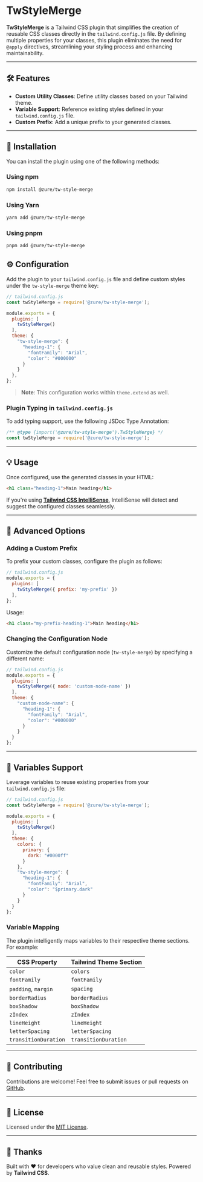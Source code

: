 # TwStyleMerge

**TwStyleMerge** is a Tailwind CSS plugin that simplifies the creation of reusable CSS classes directly in the `tailwind.config.js` file. By defining multiple properties for your classes, this plugin eliminates the need for `@apply` directives, streamlining your styling process and enhancing maintainability.

---

## 🛠️ Features

- **Custom Utility Classes**: Define utility classes based on your Tailwind theme.
- **Variable Support**: Reference existing styles defined in your `tailwind.config.js` file.
- **Custom Prefix**: Add a unique prefix to your generated classes.

---

## 🚀 Installation

You can install the plugin using one of the following methods:

### Using npm

```bash
npm install @zure/tw-style-merge
```

### Using Yarn

```bash
yarn add @zure/tw-style-merge
```

### Using pnpm

```bash
pnpm add @zure/tw-style-merge
```

## ⚙️ Configuration

Add the plugin to your `tailwind.config.js` file and define custom styles under the `tw-style-merge` theme key:

```javascript
// tailwind.config.js
const twStyleMerge = require('@zure/tw-style-merge');

module.exports = {
  plugins: [
    twStyleMerge()
  ],
  theme: {
    "tw-style-merge": {
      "heading-1": {
        "fontFamily": "Arial",
        "color": "#000000"
      }
    }
  },
};
```

> **Note**: This configuration works within `theme.extend` as well.

### Plugin Typing in `tailwind.config.js`

To add typing support, use the following JSDoc Type Annotation:

```javascript
/** @type {import('@zure/tw-style-merge').TwStyleMerge} */
const twStyleMerge = require('@zure/tw-style-merge');
```

---

## 💡 Usage

Once configured, use the generated classes in your HTML:

```html
<h1 class="heading-1">Main heading</h1>
```

If you're using **[Tailwind CSS IntelliSense](https://marketplace.visualstudio.com/items?itemName=bradlc.vscode-tailwindcss)**, IntelliSense will detect and suggest the configured classes seamlessly.

---

## 🔧 Advanced Options

### Adding a Custom Prefix

To prefix your custom classes, configure the plugin as follows:

```javascript
// tailwind.config.js
module.exports = {
  plugins: [
    twStyleMerge({ prefix: 'my-prefix' })
  ],
};
```

Usage:

```html
<h1 class="my-prefix-heading-1">Main heading</h1>
```

### Changing the Configuration Node

Customize the default configuration node (`tw-style-merge`) by specifying a different name:

```javascript
// tailwind.config.js
module.exports = {
  plugins: [
    twStyleMerge({ node: 'custom-node-name' })
  ],
  theme: {
    "custom-node-name": {
      "heading-1": {
        "fontFamily": "Arial",
        "color": "#000000"
      }
    }
  }
};
```

---

## 📝 Variables Support

Leverage variables to reuse existing properties from your `tailwind.config.js` file:

```javascript
// tailwind.config.js
const twStyleMerge = require('@zure/tw-style-merge');

module.exports = {
  plugins: [
    twStyleMerge()
  ],
  theme: {
    colors: {
      primary: {
        dark: "#0000ff"
      }
    },
    "tw-style-merge": {
      "heading-1": {
        "fontFamily": "Arial",
        "color": "$primary.dark"
      }
    }
  }
};
```

### Variable Mapping

The plugin intelligently maps variables to their respective theme sections. For example:

| CSS Property         | Tailwind Theme Section |
| -------------------- | ---------------------- |
| `color`              | `colors`               |
| `fontFamily`         | `fontFamily`           |
| `padding`, `margin`  | `spacing`              |
| `borderRadius`       | `borderRadius`         |
| `boxShadow`          | `boxShadow`            |
| `zIndex`             | `zIndex`               |
| `lineHeight`         | `lineHeight`           |
| `letterSpacing`      | `letterSpacing`        |
| `transitionDuration` | `transitionDuration`   |

---

## 🤝 Contributing

Contributions are welcome! Feel free to submit issues or pull requests on [GitHub](https://github.com/zure-co/tw-style-merge).

---

## 📜 License

Licensed under the [MIT License](LICENSE).

---

## 🌟 Thanks

Built with ❤️ for developers who value clean and reusable styles. Powered by **Tailwind CSS**.


